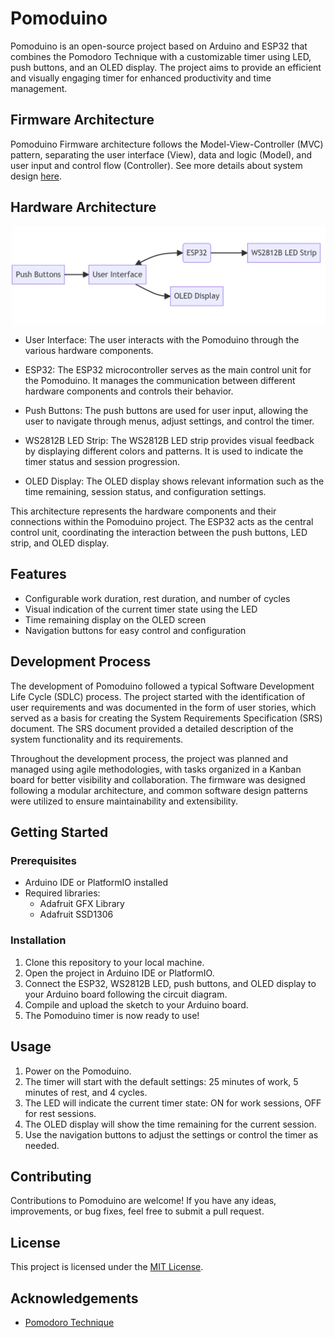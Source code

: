 # Pomoduino
Pomoduino is an open-source project based on Arduino and ESP32 that combines the Pomodoro Technique with a customizable timer using LED, push buttons, and an OLED display. The project aims to provide an efficient and visually engaging timer for enhanced productivity and time management.

## Firmware Architecture
Pomoduino Firmware architecture follows the Model-View-Controller (MVC) pattern, separating the user interface (View), data and logic (Model), and user input and control flow (Controller). See more details about system design [here](./doc/system_design.md).
## Hardware Architecture

![Pomoduino Hardware Architecture](./assets/pomoduino_hardware_architcture.png)

- User Interface: The user interacts with the Pomoduino through the various hardware components.

- ESP32: The ESP32 microcontroller serves as the main control unit for the Pomoduino. It manages the communication between different hardware components and controls their behavior.

- Push Buttons: The push buttons are used for user input, allowing the user to navigate through menus, adjust settings, and control the timer.

- WS2812B LED Strip: The WS2812B LED strip provides visual feedback by displaying different colors and patterns. It is used to indicate the timer status and session progression.

- OLED Display: The OLED display shows relevant information such as the time remaining, session status, and configuration settings.

This architecture represents the hardware components and their connections within the Pomoduino project. The ESP32 acts as the central control unit, coordinating the interaction between the push buttons, LED strip, and OLED display.

## Features

- Configurable work duration, rest duration, and number of cycles
- Visual indication of the current timer state using the LED
- Time remaining display on the OLED screen
- Navigation buttons for easy control and configuration

## Development Process

The development of Pomoduino followed a typical Software Development Life Cycle (SDLC) process. The project started with the identification of user requirements and was documented in the form of user stories, which served as a basis for creating the System Requirements Specification (SRS) document. The SRS document provided a detailed description of the system functionality and its requirements.

Throughout the development process, the project was planned and managed using agile methodologies, with tasks organized in a Kanban board for better visibility and collaboration. The firmware was designed following a modular architecture, and common software design patterns were utilized to ensure maintainability and extensibility.


## Getting Started

### Prerequisites

- Arduino IDE or PlatformIO installed
- Required libraries:
  - Adafruit GFX Library
  - Adafruit SSD1306

### Installation

1. Clone this repository to your local machine.
2. Open the project in Arduino IDE or PlatformIO.
3. Connect the ESP32, WS2812B LED, push buttons, and OLED display to your Arduino board following the circuit diagram.
4. Compile and upload the sketch to your Arduino board.
5. The Pomoduino timer is now ready to use!

## Usage

1. Power on the Pomoduino.
2. The timer will start with the default settings: 25 minutes of work, 5 minutes of rest, and 4 cycles.
3. The LED will indicate the current timer state: ON for work sessions, OFF for rest sessions.
4. The OLED display will show the time remaining for the current session.
5. Use the navigation buttons to adjust the settings or control the timer as needed.

## Contributing

Contributions to Pomoduino are welcome! If you have any ideas, improvements, or bug fixes, feel free to submit a pull request.

## License

This project is licensed under the [MIT License](LICENSE).

## Acknowledgements

- [Pomodoro Technique](https://francescocirillo.com/pages/pomodoro-technique)

